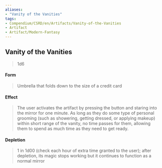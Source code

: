```yaml
---
aliases:
- "Vanity of the Vanities"
tags:
- Compendium/CSRD/en/Artifacts/Vanity-of-the-Vanities
- Artifact
- Artifact/Modern-Fantasy
---
```


  
## Vanity of the Vanities

>1d6
#### Form
>Umbrella that folds down to the size of a credit card  
#### Effect
> The user activates the artifact by pressing the button and staring into the mirror for one minute. As long as they do some type of personal grooming (such as showering, getting dressed, or applying makeup) within short range of the vanity, no time passes for them, allowing them to spend as much time as they need to get ready. 

#### Depletion 
>1 in 1d00 (check each hour of extra time granted to the user); after depletion, its magic stops working but it continues to function as a normal mirror

